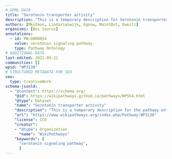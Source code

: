 ```yaml
---
# GPML DATA
title: "Serotonin transporter activity"
description: "This is a temporary description for Serotonin transporter activity"
authors: [Mkutmon, Lindarieswijk, Egonw, MaintBot, Eweitz]
organisms: [Bos taurus]
annotations:
  - id: PW:0000854
    value: serotonin signaling pathway
    type: Pathway Ontology
# ADDITIONAL DATA
last-edited: 2021-05-21
communities: []
wpid: "WP3138"
# STRUCTURED METADATA FOR SEO
seo:
  type: CreativeWork
schema-jsonld:
  - "@context": https://schema.org/
    "@id": https://wikipathways.github.io/pathways/WP554.html
    "@type": Dataset
    "name": "Serotonin transporter activity"
    "description": "This is a temporary description for the pathway entitled: Serotonin transporter activity"
    "url": "https://www.wikipathways.org/index.php/Pathway:WP3138"
    "license": CC0
    "creator":
    - "@type": Organization
      "name": "WikiPathways"
    "keywords": [
      "serotonin signaling pathway",
      ]
---
```

